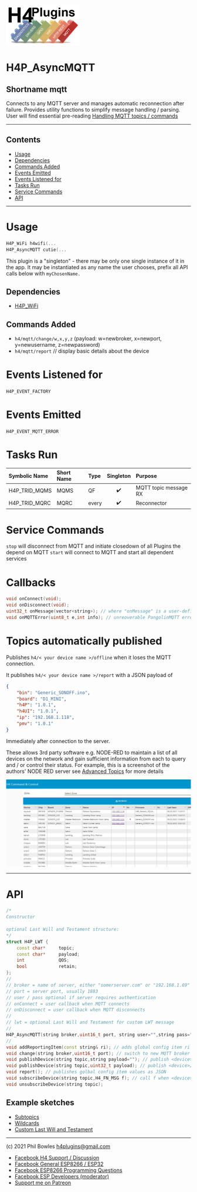 ![H4P Flyer](/assets/MQTTLogo.jpg) 

# H4P_AsyncMQTT

## Shortname mqtt

Connects to any MQTT server and manages automatic reconnection after failure. Provides utility functions to simplify message handling / parsing. User will find essential pre-reading [Handling MQTT topics / commands](mqcmds.md)

---

## Contents

* [Usage](#usage)
* [Dependencies](#dependencies)
* [Commands Added](#commands-added)
* [Events Emitted](#s-emitted)
* [Events Listened for](#s-listened-for)
* [Tasks Run](#tasks-run)
* [Service Commands](#service-commands)
* [API](#api)

---
# Usage

```cpp
H4P_WiFi h4wifi(...
H4P_AsyncMQTT cutie(...
```

This plugin is a "singleton" - there may be only one single instance of it in the app. 
It may be instantiated as any name the user chooses, prefix all API calls below with `myChosenName.`

## Dependencies

* [H4P_WiFi](h4wifi.md)

## Commands Added

* `h4/mqtt/change/w,x,y,z` (payload: w=newbroker, x=newport, y=newusername, z=newpassword)
* `h4/mqtt/report` // display basic details about the device

# Events Listened for

`H4P_EVENT_FACTORY`

# Events Emitted

`H4P_EVENT_MQTT_ERROR`

# Tasks Run

| Symbolic Name | Short Name | Type | Singleton | Purpose |
| :----------   | :--- | :--- | :-------: | :---    |
|H4P_TRID_MQMS|MQMS|QF|:heavy_check_mark:|MQTT topic message RX|
|H4P_TRID_MQRC|MQRC|every|:heavy_check_mark:|Reconnector|

# Service Commands

`stop` will disconnect from MQTT and initiate closedown of all Plugins the depend on MQTT
`start` will connect to MQTT and start all dependent services

# Callbacks

```cpp
void onConnect(void);
void onDisconnect(void);
uint32_t onMessage(vector<string>); // where "onMessage" is a user-defined topic handling function
void onMQTTError(uint8_t e,int info); // unreoverable PangolinMQTT error
```

# Topics automatically published

Publishes `h4/< your device name >/offline` when it loses the MQTT connection.

It publishes `h4/< your device name >/report` with a JSON payload of

```JSON
{
    "bin": "Generic_SONOFF.ino",
    "board": "D1_MINI",
    "h4P": "1.0.1",
    "h4UI": "1.0.1",
    "ip": "192.168.1.118",
    "pmv": "1.0.1"
}
```

Immediately after connection to the server.

These allows 3rd party software e.g. NODE-RED to maintain a list of all devices on the network and gain sufficient information from each to query and / or control their status. For example, this is a screenshot of the authors' NODE RED server see [Advanced Topics](advanced.md) for more details

![nodred](../assets/nodered.jpg)

---

# API

```cpp
/*
Constructor

optional Last Will and Testament structure:
*/
struct H4P_LWT {
    const char*     topic;
    const char*     payload;
    int             QOS;
    bool            retain;
};
//
// broker = name of server, either "somerserver.com" or "192.168.1.69" formats
// port = server port, usually 1883
// user / pass optional if server requires authentication
// onConnect = user callback when MQTT connects
// onDisconnect = user callback when MQTT disconnects
// 
// lwt = optional Last Will and Testament for custom LWT message
//
H4P_AsyncMQTT(string broker,uint16_t port, string user="",string pass="",H4_FN_VOID onC=nullptr,H4_FN_VOID onD=nullptr,H4P_LWT lwt={"","",0,false}):
//
void addReportingItem(const string& ri); // adds global config item ri to the list of values reported on `report`
void change(string broker,uint16_t port); // switch to new MQTT broker
void publishDevice(string topic,string payload=""); // publish <device>/topic with string payload
void publishDevice(string topic,uint32_t payload); // publish <device>/topic with numeric payload
void report(); // publishes golbal config item values as JSON
void subscribeDevice(string topic,H4_FN_MSG f); // call f when <device>/topic message received
void unsubscribeDevice(string topic);
```

## Example sketches

* [Subtopics](../examples/MQTT/H4P_MQTT_Subtopics/H4P_MQTT_Subtopics.ino)
* [Wildcards](../examples/MQTT/MQTT_Wildcards/MQTT_Wildcards.ino)
* [Custom Last Will and Testament](../examples/MQTT/H4P_MQTT_CustomLWT/H4P_MQTT_CustomLWT.ino)
  
---

(c) 2021 Phil Bowles h4plugins@gmail.com

* [Facebook H4  Support / Discussion](https://www.facebook.com/groups/444344099599131/)
* [Facebook General ESP8266 / ESP32](https://www.facebook.com/groups/2125820374390340/)
* [Facebook ESP8266 Programming Questions](https://www.facebook.com/groups/esp8266questions/)
* [Facebook ESP Developers (moderator)](https://www.facebook.com/groups/ESP8266/)
* [Support me on Patreon](https://patreon.com/esparto)